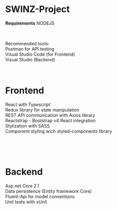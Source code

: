 # SWINZ-Project

<b>Requirements</b>
NODEJS </br> </br></br>

Recommended tools:</br>
Postman for API testing
</br>
Visual Studio Code (for Frontend)</br>
Visual Studio (Backend)</br>
</br>
</br>

<h1>Frontend</h1>

React with Typescript </br>
Redux library for state manipulation </br>
REST API communication with Axios library  </br>
Reactstrap - Bootstrap v4 React integration </br>
Stylization with SASS </br>
Component styling wich styled-components library </br>


</br>
</br>
</br>

<h1>Backend</h1>
Asp.net Core 2.1 </br>
Data persistence (Entity framework Core) </br>
Fluent-Api for model conventions </br>
Unit tests with xUnit </br>

